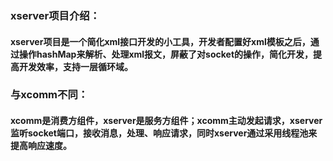 ### xserver项目介绍：


#### xserver项目是一个简化xml接口开发的小工具，开发者配置好xml模板之后，通过操作hashMap来解析、处理xml报文，屏蔽了对socket的操作，简化开发，提高开发效率，支持一层循环域。

### 与xcomm不同：

#### xcomm是消费方组件，xserver是服务方组件；xcomm主动发起请求，xserver监听socket端口，接收消息，处理、响应请求，同时xserver通过采用线程池来提高响应速度。